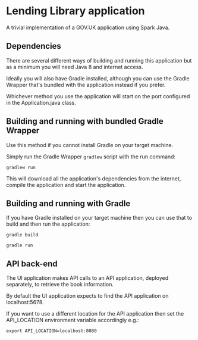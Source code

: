 # Lending Library application
A trivial implementation of a GOV.UK application using Spark Java.

## Dependencies
There are several different ways of building and running this application but as a minimum you will need Java 8 and internet access.

Ideally you will also have Gradle installed, although you can use the Gradle Wrapper that's bundled with the application instead if you prefer.

Whichever method you use the application will start on the port configured in the Application.java class.

## Building and running with bundled Gradle Wrapper
Use this method if you cannot install Gradle on your target machine.

Simply run the Gradle Wrapper `gradlew` script with the run command:

`gradlew run`

This will download all the application's dependencies from the internet, compile the application and start the application.

## Building and running with Gradle
If you have Gradle installed on your target machine then you can use that to build and then run the application:

`gradle build`

`gradle run`

## API back-end
The UI application makes API calls to an API application, deployed separately, to retrieve the book information.

By default the UI application expects to find the API application on localhost:5678.

If you want to use a different location for the API application then set the API_LOCATION environment variable accordingly e.g.:

`export API_LOCATION=localhost:8080`